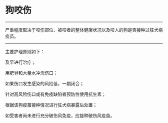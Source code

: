 # 狗咬伤

---

严重程度取决于咬伤部位、被咬者的整体健康状况以及咬人的狗是否接种过狂犬病疫苗。

---

主要护理原则如下：

及早进行治疗；

用肥皂和大量水冲洗伤口；

如果伤口发生感染的风险低，一期闭合；

针对高风险伤口或有免疫缺陷者预防性使用抗生素；

根据该狗疫苗接种情况进行狂犬病暴露后处置；

如受害者尚未进行充分破伤风免疫，应接种破伤风疫苗。

